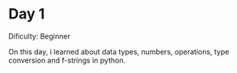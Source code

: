 # Day 1
<p>Dificulty: Beginner</p>
<p>On this day, i learned about data types, numbers, operations, type conversion and f-strings in python.</p>
